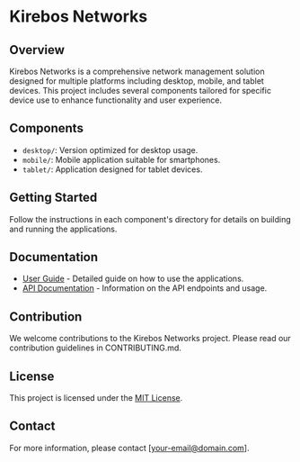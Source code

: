 # Kirebos Networks

## Overview
Kirebos Networks is a comprehensive network management solution designed for multiple platforms including desktop, mobile, and tablet devices. This project includes several components tailored for specific device use to enhance functionality and user experience.

## Components
- `desktop/`: Version optimized for desktop usage.
- `mobile/`: Mobile application suitable for smartphones.
- `tablet/`: Application designed for tablet devices.

## Getting Started
Follow the instructions in each component's directory for details on building and running the applications.

## Documentation
- [User Guide](path/to/UserGuide.md) - Detailed guide on how to use the applications.
- [API Documentation](path/to/API_Documentation.md) - Information on the API endpoints and usage.

## Contribution
We welcome contributions to the Kirebos Networks project. Please read our contribution guidelines in CONTRIBUTING.md.

## License
This project is licensed under the [MIT License](LICENSE.md).

## Contact
For more information, please contact [your-email@domain.com].
